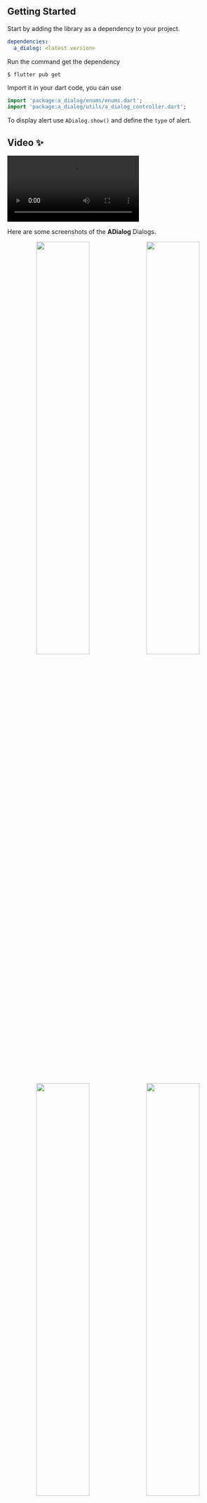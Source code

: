 

## Getting Started

Start by adding the library as a dependency to your project.
```yaml
dependencies:
  a_dialog: <latest version>
```
Run the command get the dependency
```command
$ flutter pub get
```

Import it in your dart code, you can use
```dart
import 'package:a_dialog/enums/enums.dart';
import 'package:a_dialog/utils/a_dialog_controller.dart';
```

To display alert use <code>ADialog.show()</code> and define the <code>type</code> of alert.

## Video ✨

<video src="https://drive.google.com/file/d/1EAXct_cCpqP8yWo_mN7h0M8AmDzRmOfB/view?usp=share_link" autoplay>
  Video
</video>

Here are some screenshots of the **ADialog** Dialogs.

<p align="center">
<img src="https://drive.google.com/file/d/1IMn_de3NXL82L9NZniWXkxRq_UtLaJIb/view?usp=share_link" width="49%">
<img src="https://drive.google.com/file/d/1eatwBu5qHiF7jO1WCSRPtD8QdZHNB7Qf/view?usp=share_link" width="49%">
<img src="https://drive.google.com/file/d/1Ga0uUrCMcBbOL1EvIYkaYqGIXSiNacCc/view?usp=share_link" width="49%">
<img src="https://drive.google.com/file/d/1xHd1QHh3sLKodYyG80Ns4M6bkLTldDaK/view?usp=share_link" width="49%">
<img src="https://drive.google.com/file/d/1S2RT_pcenwhkGN8OWtLjyTkj9ilyxYy9/view?usp=share_link" width="49%">
<img src="https://drive.google.com/file/d/1w8t_bpyY_HzRpTICCMvQqsJirPh-RTdt/view?usp=share_link" width="49%">
</p>

*An instantly ready, full-featured alerts for development on any platform with flutter. Enabling you to complete projects and deploy quickly. With **ADialog**, you can display animated alert dialogs such as success, error, warning, Notify, loading or even a custom dialog.*

## Key Features

**Easy To Use**
> The alerts are very flexible and can be customized very easily. In ADialog, the ADialog.show() triggers the alert, which informs the user about the situations that need acknowledgment.

**Predefined Beautiful Alert Styles**
> Make use of the predefined alerts are very beautiful and can also be customized very easily. In ADialog there are 6 different types of alerts, they are Success, Error, Warning, Info, Notify & Loading.
  
**Predefined Title & Actions**
> In ADialog all the 6 different types of alerts have predefined title & actions matching the alert type. and also you can edit and customize it as you need

**Super Customizable**
> Build your custom alert with power of ADialog using the flutter widgets.

**Change Animation**
> Set your favorite animation by choosing from scale, rotate, upToDown, downToUp, leftToRight, rightToLeft.

**Set Overlay Tap to Dismiss**
> Control the alert's Barrier Dismissible Property by setting barrierDismissible to true or false.

**And Many More...**

<br>

<p align="center"><strong><em>ADialog Demo</em></strong></p>

```dart
ADialog.show(
    context,
    DialogType.success,
    animationType: AnimationType.rotate,
); // That's it to display an alert, use other properties to customize.
```

## Examples ⚡

There is a detailed example project in the <code>example</code> folder. You can directly run and play on it. There are code snippets from example project below.

> ### Success

  ```dart
  ADialog.show(
        context,
        DialogType.success,
        animationType: AnimationType.rotate,
    );
  ```

<br>

> ### Error

  ```dart
  ADialog.show(
        context,
        DialogType.error,
        animationType: AnimationType.rightToLeft,
    );
  ```

<br>

> ### Warning

  ```dart
  ADialog.show(
        context,
        DialogType.warning,
        animationType: AnimationType.downToUp,
    );
  ```   

<br>

> ### Info

  ```dart
  ADialog.show(
        context,
        DialogType.info,
        animationType: AnimationType.leftToRight,
    );
  ```   

<br>

> ### Notify

  ```dart
  ADialog.show(
        context,
        DialogType.notify,
        animationType: AnimationType.upToDown,
    );
  ``` 

<br>

> ### Loading

  ```dart
  ADialog.show(
        context,
        DialogType.loading,
        animationType: AnimationType.scale,
    );
  ``` 

<br>

> ### Custom

  ```dart
  ADialog.show(
        context,
        DialogType.custom,
        animationType: AnimationType.leftToRight,
        customDialog: const Center(
        child: Text('Hi I am a custom Dialog'),
        ),
    );
  
  ``` 


## Developed By
<a href="https://www.linkedin.com/in/mohamed-abdelbasit-4a45b4164/" target="_blank">
<kbd><img src="https://media-exp1.licdn.com/dms/image/C4D03AQEw3si-o9o70w/profile-displayphoto-shrink_400_400/0/1597756622299?e=1673481600&v=beta&t=55APBngo1f7P5OgW1loOwPgcJ2x9gda4YiLXw2WDKGA" alt="Mohamed Abdelbasit" height="75" width="75">
</kbd>
</a>

<p>
<strong>Mohamed Abdelbasit</strong><br>
<em>A Software Engineer And Moblie Application Developer Using Flutter Framework And also backend Developer Using NodeJS <a href="https://www.linkedin.com/in/mohamed-abdelbasit-4a45b4164/" target="_blank">
Read More
</a></em>
</p>
